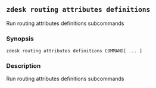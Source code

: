 ## `zdesk routing attributes definitions`

Run routing attributes definitions subcommands

### Synopsis

    zdesk routing attributes definitions COMMAND[ ... ]

### Description

Run routing attributes definitions subcommands

